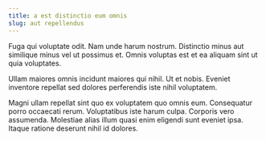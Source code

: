 ```yaml
---
title: a est distinctio eum omnis
slug: aut repellendus
---
```


Fuga qui voluptate odit. Nam unde harum nostrum. Distinctio minus aut similique minus vel ut possimus et. Omnis voluptas est et ea aliquam sint ut quia voluptates.

Ullam maiores omnis incidunt maiores qui nihil. Ut et nobis. Eveniet inventore repellat sed dolores perferendis iste nihil voluptatem.

Magni ullam repellat sint quo ex voluptatem quo omnis eum. Consequatur porro occaecati rerum. Voluptatibus iste harum culpa. Corporis vero assumenda. Molestiae alias illum quasi enim eligendi sunt eveniet ipsa. Itaque ratione deserunt nihil id dolores.
